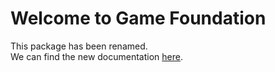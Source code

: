 # Welcome to Game Foundation

This package has been renamed.  
We can find the new documentation [here].










[here]: https://docs.unity3d.com/Packages/com.unity.game-foundation@latest









